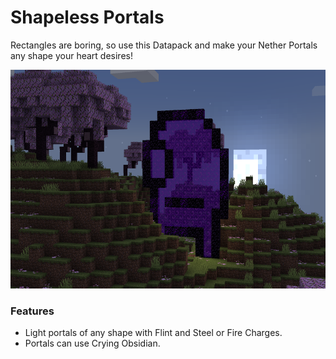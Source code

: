 # Shapeless Portals<!--$headerTitle--><!--$pmc:delete-->

Rectangles are boring, so use this Datapack and make your Nether Portals any shape your heart desires!<!--$pmc:headerSize-->

<img src="images/shapeless_portals.png" alt="There is 1 portal among us" height="350"/> <!--$localAssetToURL--> <!--$modrinth:replaceWithVideo--> <!--$pmc:delete-->

### Features
- Light portals of any shape with Flint and Steel or Fire Charges.
- Portals can use Crying Obsidian.
